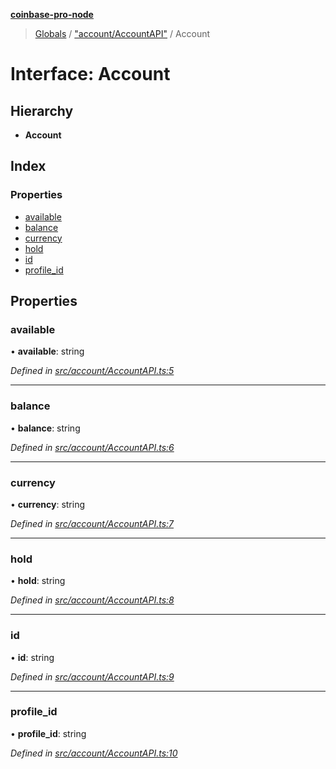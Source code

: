 **[coinbase-pro-node](../README.md)**

> [Globals](../globals.md) / ["account/AccountAPI"](../modules/_account_accountapi_.md) / Account

# Interface: Account

## Hierarchy

- **Account**

## Index

### Properties

- [available](_account_accountapi_.account.md#available)
- [balance](_account_accountapi_.account.md#balance)
- [currency](_account_accountapi_.account.md#currency)
- [hold](_account_accountapi_.account.md#hold)
- [id](_account_accountapi_.account.md#id)
- [profile_id](_account_accountapi_.account.md#profile_id)

## Properties

### available

• **available**: string

_Defined in [src/account/AccountAPI.ts:5](https://github.com/bennycode/coinbase-pro-node/blob/cb84fec/src/account/AccountAPI.ts#L5)_

---

### balance

• **balance**: string

_Defined in [src/account/AccountAPI.ts:6](https://github.com/bennycode/coinbase-pro-node/blob/cb84fec/src/account/AccountAPI.ts#L6)_

---

### currency

• **currency**: string

_Defined in [src/account/AccountAPI.ts:7](https://github.com/bennycode/coinbase-pro-node/blob/cb84fec/src/account/AccountAPI.ts#L7)_

---

### hold

• **hold**: string

_Defined in [src/account/AccountAPI.ts:8](https://github.com/bennycode/coinbase-pro-node/blob/cb84fec/src/account/AccountAPI.ts#L8)_

---

### id

• **id**: string

_Defined in [src/account/AccountAPI.ts:9](https://github.com/bennycode/coinbase-pro-node/blob/cb84fec/src/account/AccountAPI.ts#L9)_

---

### profile_id

• **profile_id**: string

_Defined in [src/account/AccountAPI.ts:10](https://github.com/bennycode/coinbase-pro-node/blob/cb84fec/src/account/AccountAPI.ts#L10)_
